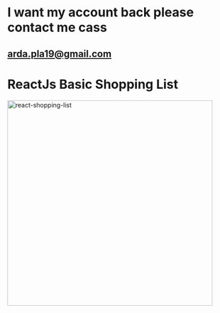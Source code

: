 # I want my account back please contact me cass 
## arda.pla19@gmail.com

# ReactJs Basic Shopping List

<img width="462" alt="react-shopping-list" src="https://github.com/palaarda/reactjs-basic-shopping-list/assets/50078329/2458fa32-1b62-444e-8fb8-e3de092c1584">

